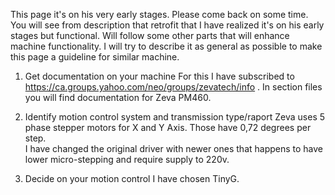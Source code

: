 This page it's on his very early stages. Please come back on some time.
You will see from description that retrofit that I have realized it's on his early stages but functional. Will follow some other parts that will enhance machine functionality.
I will try to describe it as general as possible to make this page a guideline for similar machine.

1. Get documentation on your machine
For this I have subscribed to  https://ca.groups.yahoo.com/neo/groups/zevatech/info . In section files you will find documentation for Zeva PM460.

2. Identify motion control system and transmission type/raport
Zeva uses 5 phase stepper motors for X and Y Axis. Those have 0,72 degrees per step.  
I have changed the original driver with newer ones that happens to have lower micro-stepping and require supply to 220v.

3. Decide on your motion control
I have chosen TinyG.